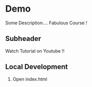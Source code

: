 # Demo
Some Description....
Fabulous Course !

## Subheader 

Watch Tutorial on Youtube !!

## Local Development
1. Open index.html